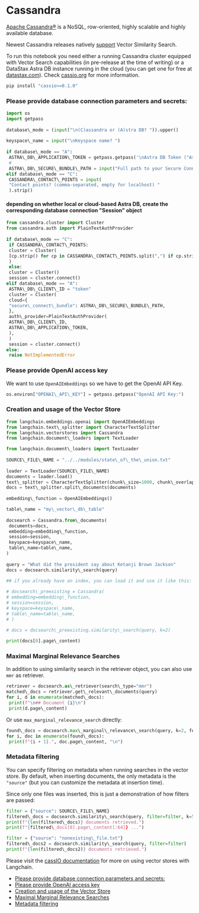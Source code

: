 # Cassandra

[Apache Cassandra®](https://cassandra.apache.org) is a NoSQL, row-oriented, highly scalable and highly available database.

Newest Cassandra releases natively [support](<https://cwiki.apache.org/confluence/display/CASSANDRA/CEP-30%3A+Approximate+Nearest+Neighbor(ANN)+Vector+Search+via+Storage-Attached+Indexes>) Vector Similarity Search.

To run this notebook you need either a running Cassandra cluster equipped with Vector Search capabilities (in pre-release at the time of writing) or a DataStax Astra DB instance running in the cloud (you can get one for free at [datastax.com](https://astra.datastax.com)). Check [cassio.org](https://cassio.org/start_here/) for more information.

```bash
pip install "cassio>=0.1.0"  

```

### Please provide database connection parameters and secrets:[​](#please-provide-database-connection-parameters-and-secrets "Direct link to Please provide database connection parameters and secrets:")

```python
import os  
import getpass  
  
database\_mode = (input("\n(C)assandra or (A)stra DB? ")).upper()  
  
keyspace\_name = input("\nKeyspace name? ")  
  
if database\_mode == "A":  
 ASTRA\_DB\_APPLICATION\_TOKEN = getpass.getpass('\nAstra DB Token ("AstraCS:...") ')  
 #  
 ASTRA\_DB\_SECURE\_BUNDLE\_PATH = input("Full path to your Secure Connect Bundle? ")  
elif database\_mode == "C":  
 CASSANDRA\_CONTACT\_POINTS = input(  
 "Contact points? (comma-separated, empty for localhost) "  
 ).strip()  

```

#### depending on whether local or cloud-based Astra DB, create the corresponding database connection "Session" object[​](#depending-on-whether-local-or-cloud-based-astra-db-create-the-corresponding-database-connection-session-object "Direct link to depending on whether local or cloud-based Astra DB, create the corresponding database connection \"Session\" object")

```python
from cassandra.cluster import Cluster  
from cassandra.auth import PlainTextAuthProvider  
  
if database\_mode == "C":  
 if CASSANDRA\_CONTACT\_POINTS:  
 cluster = Cluster(  
 [cp.strip() for cp in CASSANDRA\_CONTACT\_POINTS.split(",") if cp.strip()]  
 )  
 else:  
 cluster = Cluster()  
 session = cluster.connect()  
elif database\_mode == "A":  
 ASTRA\_DB\_CLIENT\_ID = "token"  
 cluster = Cluster(  
 cloud={  
 "secure\_connect\_bundle": ASTRA\_DB\_SECURE\_BUNDLE\_PATH,  
 },  
 auth\_provider=PlainTextAuthProvider(  
 ASTRA\_DB\_CLIENT\_ID,  
 ASTRA\_DB\_APPLICATION\_TOKEN,  
 ),  
 )  
 session = cluster.connect()  
else:  
 raise NotImplementedError  

```

### Please provide OpenAI access key[​](#please-provide-openai-access-key "Direct link to Please provide OpenAI access key")

We want to use `OpenAIEmbeddings` so we have to get the OpenAI API Key.

```python
os.environ["OPENAI\_API\_KEY"] = getpass.getpass("OpenAI API Key:")  

```

### Creation and usage of the Vector Store[​](#creation-and-usage-of-the-vector-store "Direct link to Creation and usage of the Vector Store")

```python
from langchain.embeddings.openai import OpenAIEmbeddings  
from langchain.text\_splitter import CharacterTextSplitter  
from langchain.vectorstores import Cassandra  
from langchain.document\_loaders import TextLoader  

```

```python
from langchain.document\_loaders import TextLoader  
  
SOURCE\_FILE\_NAME = "../../modules/state\_of\_the\_union.txt"  
  
loader = TextLoader(SOURCE\_FILE\_NAME)  
documents = loader.load()  
text\_splitter = CharacterTextSplitter(chunk\_size=1000, chunk\_overlap=0)  
docs = text\_splitter.split\_documents(documents)  
  
embedding\_function = OpenAIEmbeddings()  

```

```python
table\_name = "my\_vector\_db\_table"  
  
docsearch = Cassandra.from\_documents(  
 documents=docs,  
 embedding=embedding\_function,  
 session=session,  
 keyspace=keyspace\_name,  
 table\_name=table\_name,  
)  
  
query = "What did the president say about Ketanji Brown Jackson"  
docs = docsearch.similarity\_search(query)  

```

```python
## if you already have an index, you can load it and use it like this:  
  
# docsearch\_preexisting = Cassandra(  
# embedding=embedding\_function,  
# session=session,  
# keyspace=keyspace\_name,  
# table\_name=table\_name,  
# )  
  
# docs = docsearch\_preexisting.similarity\_search(query, k=2)  

```

```python
print(docs[0].page\_content)  

```

### Maximal Marginal Relevance Searches[​](#maximal-marginal-relevance-searches "Direct link to Maximal Marginal Relevance Searches")

In addition to using similarity search in the retriever object, you can also use `mmr` as retriever.

```python
retriever = docsearch.as\_retriever(search\_type="mmr")  
matched\_docs = retriever.get\_relevant\_documents(query)  
for i, d in enumerate(matched\_docs):  
 print(f"\n## Document {i}\n")  
 print(d.page\_content)  

```

Or use `max_marginal_relevance_search` directly:

```python
found\_docs = docsearch.max\_marginal\_relevance\_search(query, k=2, fetch\_k=10)  
for i, doc in enumerate(found\_docs):  
 print(f"{i + 1}.", doc.page\_content, "\n")  

```

### Metadata filtering[​](#metadata-filtering "Direct link to Metadata filtering")

You can specify filtering on metadata when running searches in the vector store. By default, when inserting documents, the only metadata is the `"source"` (but you can customize the metadata at insertion time).

Since only one files was inserted, this is just a demonstration of how filters are passed:

```python
filter = {"source": SOURCE\_FILE\_NAME}  
filtered\_docs = docsearch.similarity\_search(query, filter=filter, k=5)  
print(f"{len(filtered\_docs)} documents retrieved.")  
print(f"{filtered\_docs[0].page\_content[:64]} ...")  

```

```python
filter = {"source": "nonexisting\_file.txt"}  
filtered\_docs2 = docsearch.similarity\_search(query, filter=filter)  
print(f"{len(filtered\_docs2)} documents retrieved.")  

```

Please visit the [cassIO documentation](https://cassio.org/frameworks/langchain/about/) for more on using vector stores with Langchain.

- [Please provide database connection parameters and secrets:](#please-provide-database-connection-parameters-and-secrets)
- [Please provide OpenAI access key](#please-provide-openai-access-key)
- [Creation and usage of the Vector Store](#creation-and-usage-of-the-vector-store)
- [Maximal Marginal Relevance Searches](#maximal-marginal-relevance-searches)
- [Metadata filtering](#metadata-filtering)

